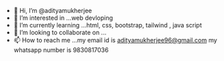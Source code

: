 - 👋 Hi, I’m @adityamukherjee
- 👀 I’m interested in ...web devloping
- 🌱 I’m currently learning ...html, css, bootstrap, tailwind , java script
- 💞️ I’m looking to collaborate on ...
- 📫 How to reach me ...my email id is adityamukherjee96@gmail.com my whatsapp number is 9830817036

<!---
adityamukherje/adityamukherje is a ✨ special ✨ repository because its `README.md` (this file) appears on your GitHub profile.
You can click the Preview link to take a look at your changes.
--->

